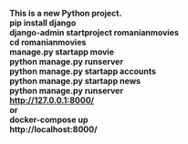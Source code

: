 **This is a new Python project.<br>
pip install django<br>
django-admin startproject romanianmovies<br>
cd romanianmovies<br>
manage.py startapp movie<br>
python manage.py runserver<br>
python manage.py startapp accounts<br>
python manage.py startapp news<br>
python manage.py runserver<br>
http://127.0.0.1:8000/<br>
 or<br>
docker-compose up<br>
http://localhost:8000/**